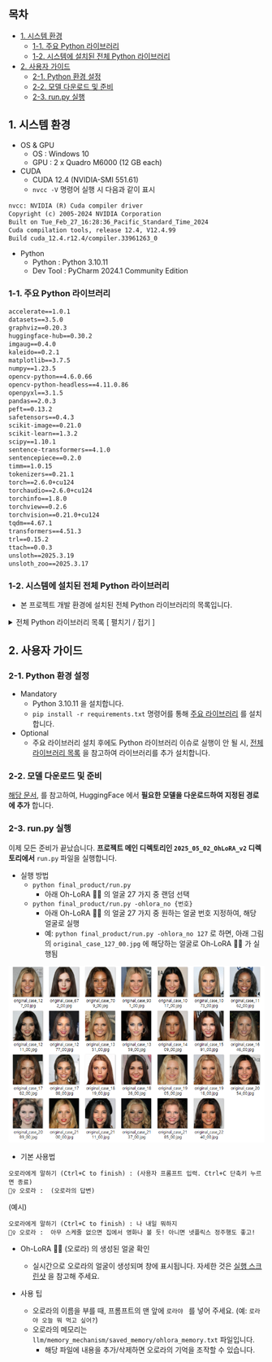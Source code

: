 ## 목차

* [1. 시스템 환경](#1-시스템-환경)
  * [1-1. 주요 Python 라이브러리](#1-1-주요-python-라이브러리)
  * [1-2. 시스템에 설치된 전체 Python 라이브러리](#1-2-시스템에-설치된-전체-python-라이브러리)
* [2. 사용자 가이드](#2-사용자-가이드)
  * [2-1. Python 환경 설정](#2-1-python-환경-설정) 
  * [2-2. 모델 다운로드 및 준비](#2-2-모델-다운로드-및-준비)
  * [2-3. run.py 실행](#2-3-runpy-실행)

## 1. 시스템 환경

* OS & GPU
  * OS : Windows 10
  * GPU : 2 x Quadro M6000 (12 GB each)
* CUDA
  * CUDA 12.4 (NVIDIA-SMI 551.61)
  * ```nvcc -V``` 명령어 실행 시 다음과 같이 표시

```
nvcc: NVIDIA (R) Cuda compiler driver
Copyright (c) 2005-2024 NVIDIA Corporation
Built on Tue_Feb_27_16:28:36_Pacific_Standard_Time_2024
Cuda compilation tools, release 12.4, V12.4.99
Build cuda_12.4.r12.4/compiler.33961263_0
```

* Python
  * Python : Python 3.10.11
  * Dev Tool : PyCharm 2024.1 Community Edition

### 1-1. 주요 Python 라이브러리

```
accelerate==1.0.1
datasets==3.5.0
graphviz==0.20.3
huggingface-hub==0.30.2
imgaug==0.4.0
kaleido==0.2.1
matplotlib==3.7.5
numpy==1.23.5
opencv-python==4.6.0.66
opencv-python-headless==4.11.0.86
openpyxl==3.1.5
pandas==2.0.3
peft==0.13.2
safetensors==0.4.3
scikit-image==0.21.0
scikit-learn==1.3.2
scipy==1.10.1
sentence-transformers==4.1.0
sentencepiece==0.2.0
timm==1.0.15
tokenizers==0.21.1
torch==2.6.0+cu124
torchaudio==2.6.0+cu124
torchinfo==1.8.0
torchview==0.2.6
torchvision==0.21.0+cu124
tqdm==4.67.1
transformers==4.51.3
trl==0.15.2
ttach==0.0.3
unsloth==2025.3.19
unsloth_zoo==2025.3.17
```

### 1-2. 시스템에 설치된 전체 Python 라이브러리

* 본 프로젝트 개발 환경에 설치된 전체 Python 라이브러리의 목록입니다.

<details><summary>전체 Python 라이브러리 목록 [ 펼치기 / 접기 ]</summary>

```
absl-py==2.1.0
accelerate==1.0.1
aiohappyeyeballs==2.4.4
aiohttp==3.10.11
aiosignal==1.3.1
astunparse==1.6.3
async-timeout==5.0.1
attrs==25.3.0
auto_gptq==0.7.1
beautifulsoup4==4.13.3
bitsandbytes==0.45.3
bs4==0.0.2
cachetools==5.3.3
certifi==2024.2.2
charset-normalizer==3.3.2
colorama==0.4.6
coloredlogs==15.0.1
contourpy==1.1.1
cut-cross-entropy==25.1.1
cycler==0.12.1
Cython==3.0.12
daal==2025.5.0
datasets==3.5.0
Deprecated==1.2.18
diffusers==0.32.2
dill==0.3.8
docstring_parser==0.16
et_xmlfile==2.0.0
eval_type_backport==0.2.2
filelock==3.13.4
flatbuffers==1.12
fonttools==4.51.0
frozenlist==1.5.0
fsspec==2024.3.1
gast==0.4.0
gekko==1.2.1
google-auth==2.28.1
google-auth-oauthlib==0.4.6
google-pasta==0.2.0
graphviz==0.20.3
grpcio==1.62.0
h5py==3.10.0
hf_transfer==0.1.9
huggingface-hub==0.30.2
humanfriendly==10.0
idna==3.6
imageio==2.35.1
imgaug==0.4.0
importlib-metadata==7.0.1
importlib_resources==6.4.0
intel-extension-for-transformers==1.4.2
Jinja2==3.1.3
joblib==1.4.2
kaleido==0.2.1
keras==2.8.0
Keras-Preprocessing==1.1.2
kiwisolver==1.4.5
lazy_loader==0.4
libclang==16.0.6
Markdown==3.5.2
markdown-it-py==3.0.0
MarkupSafe==2.1.5
matplotlib==3.7.5
mdurl==0.1.2
mpmath==1.3.0
multidict==6.1.0
multiprocess==0.70.16
narwhals==1.33.0
networkx==3.1
neural_compressor==3.3
numpy==1.23.5
oauthlib==3.2.2
opencv-python==4.6.0.66
opencv-python-headless==4.11.0.86
openpyxl==3.1.5
opt-einsum==3.3.0
optimum==1.23.3
packaging==23.2
pandas==2.0.3
peft==0.13.2
pillow==10.2.0
plotly==6.0.1
prettytable==3.11.0
propcache==0.2.0
protobuf==3.19.6
psutil==7.0.0
py-cpuinfo==9.0.0
pyarrow==17.0.0
pyasn1==0.5.1
pyasn1-modules==0.3.0
pycocotools==2.0.8
pydot==2.0.0
Pygments==2.19.1
pyparsing==3.1.2
pyreadline3==3.5.4
python-dateutil==2.9.0.post0
python-version==0.0.2
pytz==2024.1
PyWavelets==1.4.1
PyYAML==6.0.1
regex==2023.12.25
requests==2.32.3
requests-oauthlib==1.3.1
rich==13.9.4
rouge==1.0.1
rsa==4.9
safetensors==0.4.3
schema==0.7.7
scikit-image==0.21.0
scikit-learn==1.3.2
scikit-learn-intelex==2025.5.0
scipy==1.10.1
sentence-transformers==4.1.0
sentencepiece==0.2.0
shapely==2.0.7
shtab==1.7.1
six==1.16.0
soupsieve==2.6
sympy==1.13.1
tbb==2022.1.0
tcmlib==1.3.0
tensorboard==2.8.0
tensorboard-data-server==0.6.1
tensorboard-plugin-wit==1.8.1
tensorflow-estimator==2.9.0
tensorflow-gpu==2.8.0
tensorflow-io-gcs-filesystem==0.31.0
termcolor==2.4.0
tf-estimator-nightly==2.8.0.dev2021122109
tfutil==0.8.1
threadpoolctl==3.5.0
tifffile==2023.7.10
timm==1.0.15
tokenizers==0.21.1
torch==2.6.0+cu124
torchaudio==2.6.0+cu124
torchinfo==1.8.0
torchview==0.2.6
torchvision==0.21.0+cu124
tqdm==4.67.1
transformers==4.51.3
triton-windows==3.2.0.post17
trl==0.15.2
ttach==0.0.3
typeguard==4.4.0
typing_extensions==4.10.0
tyro==0.9.17
tzdata==2025.2
unsloth==2025.3.19
unsloth_zoo==2025.3.17
urllib3==2.2.1
wcwidth==0.2.13
Werkzeug==3.0.1
wrapt==1.16.0
xformers==0.0.29.post3
xxhash==3.5.0
yarl==1.15.2
zipp==3.17.0
```

</details>

## 2. 사용자 가이드

### 2-1. Python 환경 설정

* Mandatory
  * Python 3.10.11 을 설치합니다.
  * ```pip install -r requirements.txt``` 명령어를 통해 [주요 라이브러리](#1-1-주요-python-라이브러리) 를 설치합니다.
* Optional
  * 주요 라이브러리 설치 후에도 Python 라이브러리 이슈로 실행이 안 될 시, [전체 라이브러리 목록](#1-2-시스템에-설치된-전체-python-라이브러리) 을 참고하여 라이브러리를 추가 설치합니다.

### 2-2. 모델 다운로드 및 준비

[해당 문서](MODEL_AND_DATASET_INFO.md), 를 참고하여, HuggingFace 에서 **필요한 모델을 다운로드하여 지정된 경로에 추가** 합니다.

### 2-3. run.py 실행

이제 모든 준비가 끝났습니다. **프로젝트 메인 디렉토리인 ```2025_05_02_OhLoRA_v2``` 디렉토리에서** ```run.py``` 파일을 실행합니다.

* 실행 방법
  * ```python final_product/run.py```
    * 아래 Oh-LoRA 👱‍♀️ 의 얼굴 27 가지 중 랜덤 선택
  * ```python final_product/run.py -ohlora_no {번호}```
    * 아래 Oh-LoRA 👱‍♀️ 의 얼굴 27 가지 중 원하는 얼굴 번호 지정하여, 해당 얼굴로 실행
    * 예: ```python final_product/run.py -ohlora_no 127``` 로 하면, 아래 그림의 ```original_case_127_00.jpg``` 에 해당하는 얼굴로 Oh-LoRA 👱‍♀️ 가 실행됨

![image](../images/250502_27.PNG)

* 기본 사용법

```
오로라에게 말하기 (Ctrl+C to finish) : (사용자 프롬프트 입력. Ctrl+C 단축키 누르면 종료)
👱‍♀️ 오로라 :  (오로라의 답변)
```

(예시)

```
오로라에게 말하기 (Ctrl+C to finish) : 나 내일 뭐하지
👱‍♀️ 오로라 :  아무 스케줄 없으면 집에서 영화나 볼 듯! 아니면 넷플릭스 정주행도 좋고!
```
 
* Oh-LoRA 👱‍♀️ (오로라) 의 생성된 얼굴 확인
  * 실시간으로 오로라의 얼굴이 생성되며 창에 표시됩니다. 자세한 것은 [실행 스크린샷](README.md#1-1-실행-스크린샷) 을 참고해 주세요.

* 사용 팁
  * 오로라의 이름을 부를 때, 프롬프트의 맨 앞에 ```로라야 ``` 를 넣어 주세요. (예: ```로라야 오늘 뭐 먹고 싶어?```)
  * 오로라의 메모리는 ```llm/memory_mechanism/saved_memory/ohlora_memory.txt``` 파일입니다.
    * 해당 파일에 내용을 추가/삭제하면 오로라의 기억을 조작할 수 있습니다. 
